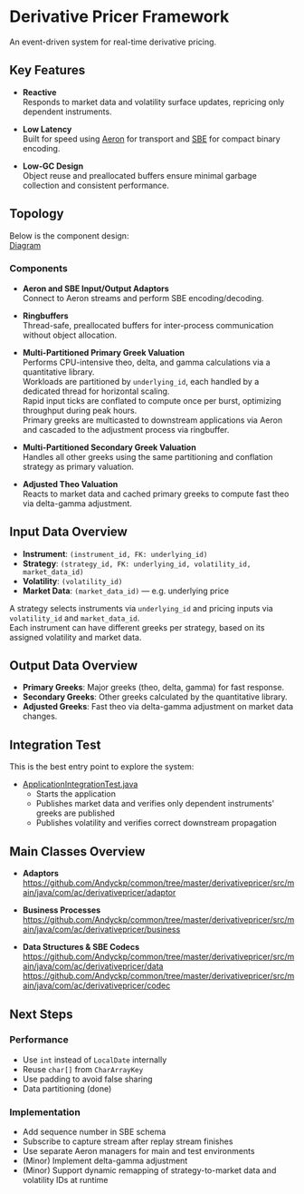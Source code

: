 # Derivative Pricer Framework

An event-driven system for real-time derivative pricing.

## Key Features

- **Reactive**  
  Responds to market data and volatility surface updates, repricing only dependent instruments.

- **Low Latency**  
  Built for speed using [Aeron](https://github.com/real-logic/aeron) for transport and [SBE](https://github.com/real-logic/simple-binary-encoding) for compact binary encoding.

- **Low-GC Design**  
  Object reuse and preallocated buffers ensure minimal garbage collection and consistent performance.

## Topology

Below is the component design:  
[Diagram](https://github.com/Andyckp/common/blob/master/derivativepricer/derivativepricer.drawio.svg)

### Components

- **Aeron and SBE Input/Output Adaptors**  
  Connect to Aeron streams and perform SBE encoding/decoding.

- **Ringbuffers**  
  Thread-safe, preallocated buffers for inter-process communication without object allocation.

- **Multi-Partitioned Primary Greek Valuation**  
  Performs CPU-intensive theo, delta, and gamma calculations via a quantitative library.  
  Workloads are partitioned by `underlying_id`, each handled by a dedicated thread for horizontal scaling.  
  Rapid input ticks are conflated to compute once per burst, optimizing throughput during peak hours.  
  Primary greeks are multicasted to downstream applications via Aeron and cascaded to the adjustment process via ringbuffer.

- **Multi-Partitioned Secondary Greek Valuation**  
  Handles all other greeks using the same partitioning and conflation strategy as primary valuation.

- **Adjusted Theo Valuation**  
  Reacts to market data and cached primary greeks to compute fast theo via delta-gamma adjustment.

## Input Data Overview

- **Instrument**: `(instrument_id, FK: underlying_id)`
- **Strategy**: `(strategy_id, FK: underlying_id, volatility_id, market_data_id)`
- **Volatility**: `(volatility_id)`
- **Market Data**: `(market_data_id)` — e.g. underlying price

A strategy selects instruments via `underlying_id` and pricing inputs via `volatility_id` and `market_data_id`.  
Each instrument can have different greeks per strategy, based on its assigned volatility and market data.

## Output Data Overview

- **Primary Greeks**: Major greeks (theo, delta, gamma) for fast response.
- **Secondary Greeks**: Other greeks calculated by the quantitative library.
- **Adjusted Greeks**: Fast theo via delta-gamma adjustment on market data changes.

## Integration Test

This is the best entry point to explore the system:

- [ApplicationIntegrationTest.java](https://github.com/Andyckp/common/blob/master/derivativepricer/src/test/java/com/ac/derivativepricer/ApplicationIntegrationTest.java)  
  - Starts the application  
  - Publishes market data and verifies only dependent instruments' greeks are published  
  - Publishes volatility and verifies correct downstream propagation

## Main Classes Overview

- **Adaptors**  
  https://github.com/Andyckp/common/tree/master/derivativepricer/src/main/java/com/ac/derivativepricer/adaptor

- **Business Processes**  
  https://github.com/Andyckp/common/tree/master/derivativepricer/src/main/java/com/ac/derivativepricer/business

- **Data Structures & SBE Codecs**  
  https://github.com/Andyckp/common/tree/master/derivativepricer/src/main/java/com/ac/derivativepricer/data  
  https://github.com/Andyckp/common/tree/master/derivativepricer/src/main/java/com/ac/derivativepricer/codec

## Next Steps

### Performance

- Use `int` instead of `LocalDate` internally  
- Reuse `char[]` from `CharArrayKey`  
- Use padding to avoid false sharing  
- Data partitioning (done)

### Implementation

- Add sequence number in SBE schema  
- Subscribe to capture stream after replay stream finishes  
- Use separate Aeron managers for main and test environments  
- (Minor) Implement delta-gamma adjustment  
- (Minor) Support dynamic remapping of strategy-to-market data and volatility IDs at runtime
